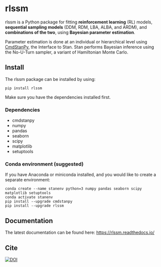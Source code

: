 # rlssm

rlssm is a Python package for fitting **reinforcement learning** (RL) models, 
**sequential sampling models** (DDM, RDM, LBA, ALBA, and ARDM), and **combinations of the two**, 
using **Bayesian parameter estimation**. 

Parameter estimation is done at an individual or hierarchical level using 
[CmdStanPy](https://cmdstanpy.readthedocs.io/en/stable-0.9.65/index.html), the Interface to Stan. 
Stan performs Bayesian inference using the No-U-Turn sampler, a variant of Hamiltonian Monte Carlo.

## Install
The rlssm package can be installed by using: 
```
pip install rlssm
```

Make sure you have the dependencies installed first.

### Dependencies
- cmdstanpy
- numpy
- pandas
- seaborn
- scipy
- matplotlib
- setuptools

### Conda environment (suggested)
If you have Anaconda or miniconda installed, and you would like to create a separate environment:

```
conda create --name stanenv python=3 numpy pandas seaborn scipy matplotlib setuptools
conda activate stanenv
pip install --upgrade cmdstanpy
pip install --upgrade rlssm
```
## Documentation

The latest documentation can be found here: https://rlssm.readthedocs.io/

## Cite

[![DOI](https://zenodo.org/badge/332414951.svg)](https://zenodo.org/badge/latestdoi/332414951)
